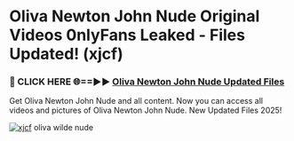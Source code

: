 # Oliva Newton John Nude Original Videos 0nlyFans Leaked - Files Updated! (xjcf)

<h3>🔴 CLICK HERE 🌐==►► <a href="https://tinyurl.com/yc6ubb5a" rel="nofollow">Oliva Newton John Nude Updated Files</a></h3>

Get Oliva Newton John Nude and all content. Now you can access all videos and pictures of Oliva Newton John Nude. New Updated Files 2025!

[![xjcf](https://i.imgur.com/7eu0CRL.gif)](https://tinyurl.com/yc6ubb5a)
oliva wilde nude